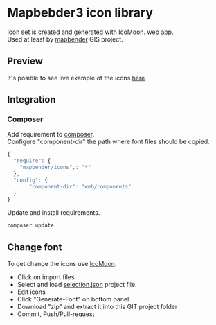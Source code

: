 # Mapbebder3 icon library

Icon set is created and generated with [IcoMoon](https://icomoon.io/). web app.<br/>
Used at least by [mapbender](http://mapbender3.org/) GIS project.

## Preview
It's posible to see live example of the icons [here](http://rawgit.com/mapbender/icons/master/demo.html)

## Integration 

### Composer

Add requirement to [composer](https://getcomposer.org/).<br/>
Configure "component-dir"  the path where font files should be copied.
```javascript
{
  "require": {
    "mapbender/icons",: "*"
  },
  "config": {
       "component-dir": "web/components"
  }
}
```

Update and install requirements.

```sh
composer update 
```


## Change font

To get change the icons use [IcoMoon](https://icomoon.io/).

* Click on import files
* Select and load [selection.json](selection.json) project file.
* Edit icons
* Click "Generate-Font" on bottom panel
* Download "zip" and extract it into this GIT project folder
* Commit, Push/Pull-request


